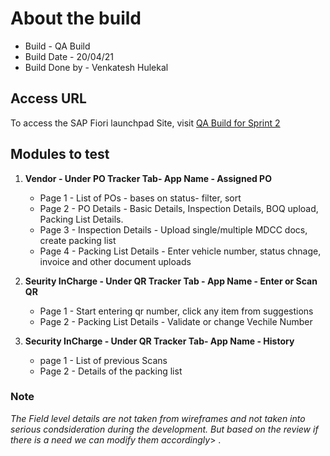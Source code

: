 # About the build
* Build - QA Build
* Build Date - 20/04/21
* Build Done by - Venkatesh Hulekal

## Access URL
To access the SAP Fiori launchpad Site, visit [QA Build for Sprint 2](https://adani-green-energy-limited-renewables-dev-development-agd0b4162.cfapps.ap11.hana.ondemand.com)

## Modules to test
1. **Vendor - Under PO Tracker Tab-  App Name - Assigned PO**
    * Page 1 - List of POs - bases on status- filter, sort
    * Page 2 - PO Details - Basic Details, Inspection Details, BOQ upload, Packing List Details.
    * Page 3 - Inspection Details - Upload single/multiple MDCC docs, create packing list
    * Page 4 - Packing List Details - Enter vehicle number, status chnage, invoice and other document uploads

2. **Seurity InCharge - Under QR Tracker Tab - App Name - Enter or Scan QR**
    * Page 1 - Start entering qr number, click any item from suggestions
    * Page 2 - Packing List Details - Validate or change Vechile Number
    
3. **Security InCharge - Under QR Tracker Tab-  App Name - History**
    * page 1 - List of previous Scans
    * Page 2 - Details of the packing list

### Note 
_The Field level details are not taken from wireframes and not taken into serious condsideration during the development. But based on the review if there is a need we can modify them accordingly_> .

